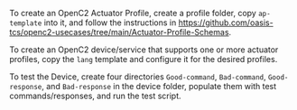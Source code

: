 To create an OpenC2 Actuator Profile, create a profile folder,
copy `ap-template` into it, and follow the instructions in
https://github.com/oasis-tcs/openc2-usecases/tree/main/Actuator-Profile-Schemas.

To create an OpenC2 device/service that supports one or more actuator profiles,
copy the `lang` template and configure it for the desired profiles.

To test the Device, create four directories `Good-command`, `Bad-command`, `Good-response`, and `Bad-response`
in the device folder, populate them with test commands/responses, and run the test script.